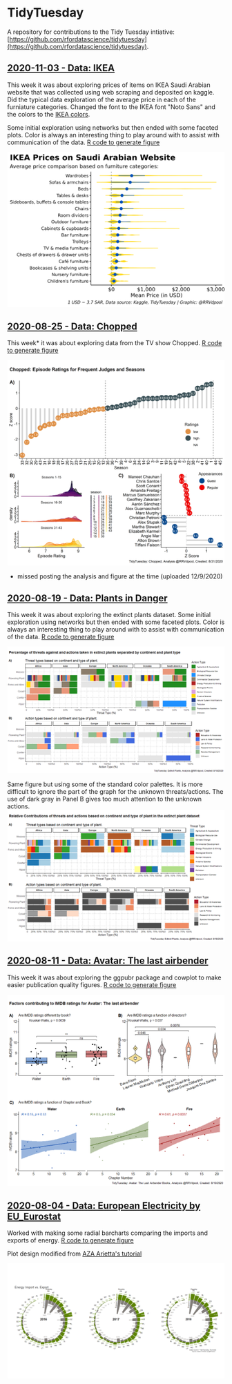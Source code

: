 # TidyTuesday

A repository for contributions to the Tidy Tuesday intiative: [https://github.com/rfordatascience/tidytuesday](https://github.com/rfordatascience/tidytuesday). 

## [2020-11-03 - Data: IKEA](https://github.com/rfordatascience/tidytuesday/tree/master/data/2020/2020-11-03/readme.md)

This week it was about exploring prices of items on IKEA Saudi Arabian website that was collected using web scraping and deposited on kaggle. Did the typical data exploration of the average price in each of the furniature categories. Changed the font to the IKEA font "Noto Sans" and the colors to the [IKEA colors](https://brandpalettes.com/ikea-logo-color-codes). 

 Some initial exploration using networks but then ended with some faceted plots. Color is always an interesting thing to play around with to assist with communication of the data. [R code to generate figure](/20201103_IKEA.R)

![Average price in each furniture category](/20201103_TidyTuesday_IKEA.png "Average prices")


## [2020-08-25 - Data: Chopped](https://github.com/rfordatascience/tidytuesday/blob/master/data/2020/2020-08-25/readme.md)

This week* it was about exploring data from the TV show Chopped. [R code to generate figure](/20200825_Chopped_clean.R) 

![Ratings on the Chopped TV show](/20200831_Chopped.png "Ratings on the Chopped TV show")


* missed posting the analysis and figure at the time (uploaded 12/9/2020)


## [2020-08-19 - Data: Plants in Danger](https://github.com/rfordatascience/tidytuesday/blob/master/data/2020/2020-08-18/readme.md)

This week it was about exploring the extinct plants dataset. Some initial exploration using networks but then ended with some faceted plots. Color is always an interesting thing to play around with to assist with communication of the data. [R code to generate figure](/2020818_ExtinctPlants_clean.R)

![Threats and Actions taken in the extinct plants dataset](/20200818_ExtinctPlants_color.png "Threats and Actions taken in the extinct plants dataset")

Same figure but using some of the standard color palettes. It is more difficult to ignore the part of the graph for the unknown threats/actions. The use of dark gray in Panel B gives too much attention to the unknown actions. 
![Threats and Actions taken in the extinct plants dataset - standard palettes](/20200818_ExtinctPlants.png "Threats and Actions taken in the extinct plants datasetr - standard palettes")


## [2020-08-11 - Data: Avatar: The last airbender](https://github.com/rfordatascience/tidytuesday/blob/master/data/2020/2020-08-11/readme.md)

This week it was about exploring the ggpubr package and cowplot to make easier publication quality figures. [R code to generate figure](/20200810_AvatarLastAirbender_clean.R)

![Factors contributing to IMDB ratings for Avatar: The last airbender](/20200811_Avatar_airbender.png "Factors contributing to IMDB ratings for Avatar: The last airbender")



## [2020-08-04 - Data: European Electricity by EU_Eurostat](https://github.com/rfordatascience/tidytuesday/blob/master/data/2020/2020-08-04/readme.md)

Worked with making some radial barcharts comparing the imports and exports of energy. [R code to generate figure](/20200803_Energy_clean.R)

Plot design modified from [AZA Arietta's tutorial](https://www.azandisresearch.com/2019/07/19/create-a-radial-mirrored-barplot-with-ggplot/)

![European Energy plots for imports and exports based on country for 2016, 2017 and 2018](/20200803_Energy_plot.png "European Import vs. Export Energy")



